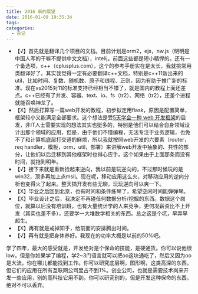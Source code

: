 ```yaml
---
title: 2016 新的展望
date: 2016-01-09 19:35:34
tags:
categories:
  - 杂记
---
```


*   【√】首先就是翻译几个项目的文档。目前计划是orm2，ejs，nw.js（明明是中国人写的干嘛不提供中文文档），intelij。前面这些都是短小精悍的。还有一个备选项，c++（cplusplus.com），这个的参考手册实在是太长，我就挑常用类翻译好了。其实我觉得一定有必要翻译c++文档，特别是c++11新出来的util，比如时间、复数、随机数、原子和线程、正则，因为有助于推广新的标准。现在vs2015对11的标准支持已经相当不错了，就是国内的教程上面还差点。c++已经有了并发、容器、text、io、fs（tr2）、网络（tr2），还差个进程就能召唤神龙了。
*   【X】然后打算写一篇web开发的教程，初步拟定用flask，原因是配置简单，框架较小又能满足全部要求。这个想法是受[5天学会一种 web 开发框架](http://lutaf.com/148.htm)的启发，非IT人士需要实现的想法其实也挺多的，特别是他们可以结合自身领域设计出那个领域的应用，但是，由于他们不懂编程，无法专注于业务逻辑，也免不了和计算机底层打交道的麻烦，所以我就按照web开发的六要素（router，req handler，模板，orm，util，部署）来讲解web开发中抽象的、共性的部分，让他们以后迁移到其他框架时也得心应手。这个如果由于上面那条而没有时间，就拖到明年。
*   【√】接下来就是重新捡起来逆向，我以前是玩逆向的，不过那时候玩的是win32，顶多再加上点msil。现在呢，移动应用这么火，对移动应用的逆向分析也变得火了起来。整天搞开发有些无聊，玩玩逆向可以爽一下。
*   【X】毕业之后回到北京，也有时间和条件练琴了，希望空闲时间能弹弹琴。
*   【X】毕业设计之后，我决定不再碰任何数据分析/挖掘的东西。数据这个岗位，就算以后没有培训班，也有大量统计学的人来竞争，更何况薪资比不上开发（其实也差不多），还要学一大堆数学相关的东西。总之这是个坑，早弃早超生。
*   【X】再有就是戒掉知乎，给前面的安排腾出时间。
*   【√】再有就是把身体养好。我现在的功率大概是以前的50%吧。

学了四年，最大的感受就是，开发绝对是个保命的技能，是硬通货。你可以说他很low，但是你如果学了编程，学2~3门语言就可以把oo这块通吃了，然后又因为oo是大流，你在哪儿都能找到工作。你可以研究底层啊，图形啊，这类高深的东西，但它们的应用在所有互联网公司里占不到1%。创业公司，也就是需要技术岗来开发一些应用，别的高科技它用不到。你可以研究别的，但是开发这种保命的东西，绝对不可以丢弃。
